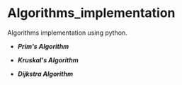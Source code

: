 # Algorithms_implementation

Algorithms implementation using python.

   * ***Prim's Algorithm***

   * ***Kruskal's Algorithm***
   
   * ***Dijkstra Algorithm***
